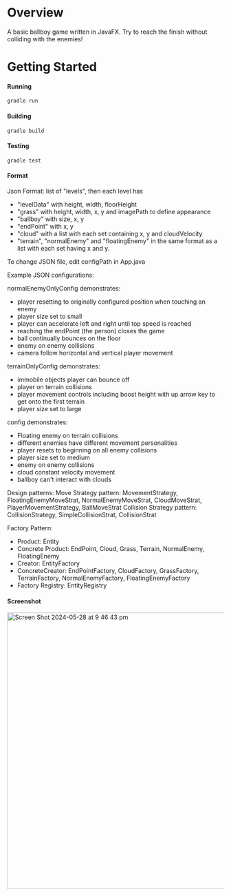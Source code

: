# Overview

A basic ballboy game written in JavaFX. Try to reach the finish without colliding with the enemies!

# Getting Started

#### Running

`gradle run`

#### Building

`gradle build`

#### Testing

`gradle test`

#### Format

Json Format: list of "levels", then each level has

- "levelData" with height, width, floorHeight
- "grass" with height, width, x, y and imagePath to define appearance
- "ballboy" with size, x, y
- "endPoint" with x, y
- "cloud" with a list with each set containing x, y and cloudVelocity
- "terrain", "normalEnemy" and "floatingEnemy" in the same format as a list with each set having x and y.

To change JSON file, edit configPath in App.java

Example JSON configurations:

normalEnemyOnlyConfig demonstrates:

- player resetting to originally configured position when touching an enemy
- player size set to small
- player can accelerate left and right until top speed is reached
- reaching the endPoint (the person) closes the game
- ball continually bounces on the floor
- enemy on enemy collisions
- camera follow horizontal and vertical player movement

terrainOnlyConfig demonstrates:

- immobile objects player can bounce off
- player on terrain collisions
- player movement controls including boost height with up arrow key to get onto the first terrain
- player size set to large

config demonstrates:

- Floating enemy on terrain collisions
- different enemies have different movement personalities
- player resets to beginning on all enemy collisions
- player size set to medium
- enemy on enemy collisions
- cloud constant velocity movement
- ballboy can't interact with clouds

Design patterns:
Move Strategy pattern: MovementStrategy, FloatingEnemyMoveStrat, NormalEnemyMoveStrat, CloudMoveStrat, PlayerMovementStrategy, BallMoveStrat
Collision Strategy pattern: CollisionStrategy, SimpleCollisionStrat, CollisionStrat

Factory Pattern:

- Product: Entity
- Concrete Product: EndPoint, Cloud, Grass, Terrain, NormalEnemy, FloatingEnemy
- Creator: EntityFactory
- ConcreteCreator: EndPointFactory, CloudFactory, GrassFactory, TerrainFactory, NormalEnemyFactory, FloatingEnemyFactory
- Factory Registry: EntityRegistry

#### Screenshot

<img width="642" alt="Screen Shot 2024-05-28 at 9 46 43 pm" src="https://github.com/alice-xuu/Ballboy/assets/61668791/54ebccd5-cce5-4aef-b322-748e91916595">



